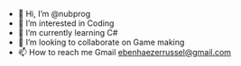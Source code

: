 - 👋 Hi, I’m @nubprog
- 👀 I’m interested in Coding
- 🌱 I’m currently learning C#
- 💞️ I’m looking to collaborate on Game making
- 📫 How to reach me Gmail ebenhaezerrussel@gmail.com

<!---
nubprog/nubprog is a ✨ special ✨ repository because its `README.md` (this file) appears on your GitHub profile.
You can click the Preview link to take a look at your changes.
--->
